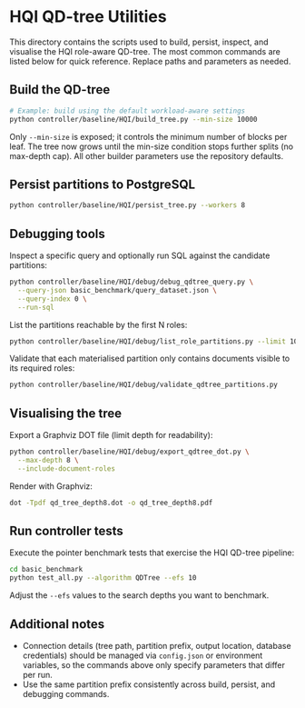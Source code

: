 # HQI QD-tree Utilities

This directory contains the scripts used to build, persist, inspect, and
visualise the HQI role-aware QD-tree. The most common commands are listed
below for quick reference. Replace paths and parameters as needed.

## Build the QD-tree

```bash
# Example: build using the default workload-aware settings
python controller/baseline/HQI/build_tree.py --min-size 10000
```

Only `--min-size` is exposed; it controls the minimum number of blocks per leaf. The tree now grows
until the min-size condition stops further splits (no max-depth cap). All other builder parameters
use the repository defaults.

## Persist partitions to PostgreSQL

```bash
python controller/baseline/HQI/persist_tree.py --workers 8
```


## Debugging tools

Inspect a specific query and optionally run SQL against the candidate partitions:

```bash
python controller/baseline/HQI/debug/debug_qdtree_query.py \
  --query-json basic_benchmark/query_dataset.json \
  --query-index 0 \
  --run-sql
```

List the partitions reachable by the first N roles:

```bash
python controller/baseline/HQI/debug/list_role_partitions.py --limit 10
```

Validate that each materialised partition only contains documents visible to
its required roles:

```bash
python controller/baseline/HQI/debug/validate_qdtree_partitions.py
```

## Visualising the tree

Export a Graphviz DOT file (limit depth for readability):

```bash
python controller/baseline/HQI/debug/export_qdtree_dot.py \
  --max-depth 8 \
  --include-document-roles
```

Render with Graphviz:

```bash
dot -Tpdf qd_tree_depth8.dot -o qd_tree_depth8.pdf
```

## Run controller tests

Execute the pointer benchmark tests that exercise the HQI QD-tree pipeline:

```bash
cd basic_benchmark
python test_all.py --algorithm QDTree --efs 10
```

Adjust the `--efs` values to the search depths you want to benchmark.

## Additional notes

- Connection details (tree path, partition prefix, output location, database
  credentials) should be managed via `config.json` or environment variables,
  so the commands above only specify parameters that differ per run.
- Use the same partition prefix consistently across build, persist, and
  debugging commands.
